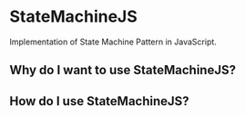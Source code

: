 StateMachineJS
===============

Implementation of State Machine Pattern in JavaScript.

## Why do I want to use StateMachineJS?

## How do I use StateMachineJS?
